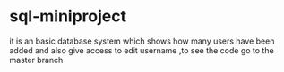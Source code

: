 # sql-miniproject

it is an basic database system which shows how many users have been added and also give access to edit username ,to see the code go to the master branch
